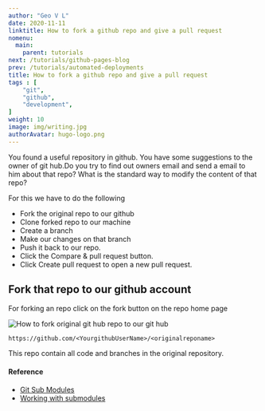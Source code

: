 ```yaml
---
author: "Geo V L"
date: 2020-11-11
linktitle: How to fork a github repo and give a pull request
nomenu:
  main:
    parent: tutorials
next: /tutorials/github-pages-blog
prev: /tutorials/automated-deployments
title: How to fork a github repo and give a pull request
tags : [
    "git",
    "github",
    "development",
]
weight: 10
image: img/writing.jpg
authorAvatar: hugo-logo.png
---
```


You found a useful repository in github. You have some suggestions to the owner of git hub.Do you try to find out owners email and send a email to him about that repo? What is the standard way to modify the content of that repo?

For this we have to do the following

* Fork the  original repo to our github
* Clone forked repo to our machine
* Create a branch 
* Make our changes on that branch
* Push it back to our repo.
* Click the Compare & pull request button.
* Click Create pull request to open a new pull request.


## Fork that repo to our github account

For forking an repo click on the fork button on the repo home page 

![How to fork original git hub repo to our git hub](../img/fork.jpg)

``` 
https://github.com/<YourgithubUserName>/<originalreponame>
```

This repo contain all code and branches in the original repository.




#### Reference

* [Git Sub Modules](https://git-scm.com/book/en/v2/Git-Tools-Submodules) 
* [Working with submodules](https://blog.github.com/2016-02-01-working-with-submodules/)